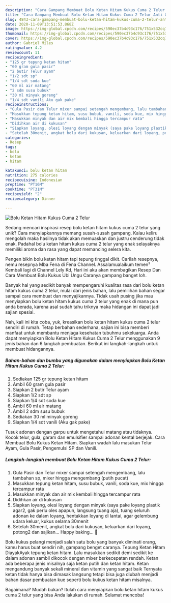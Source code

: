 ```yaml
---
description: "Cara Gampang Membuat Bolu Ketan Hitam Kukus Cuma 2 Telur Anti Gagal"
title: "Cara Gampang Membuat Bolu Ketan Hitam Kukus Cuma 2 Telur Anti Gagal"
slug: 4843-cara-gampang-membuat-bolu-ketan-hitam-kukus-cuma-2-telur-anti-gagal
date: 2020-11-09T13:51:53.868Z
image: https://img-global.cpcdn.com/recipes/590ec37b4c93c176/751x532cq70/bolu-ketan-hitam-kukus-cuma-2-telur-foto-resep-utama.jpg
thumbnail: https://img-global.cpcdn.com/recipes/590ec37b4c93c176/751x532cq70/bolu-ketan-hitam-kukus-cuma-2-telur-foto-resep-utama.jpg
cover: https://img-global.cpcdn.com/recipes/590ec37b4c93c176/751x532cq70/bolu-ketan-hitam-kukus-cuma-2-telur-foto-resep-utama.jpg
author: Gabriel Miles
ratingvalue: 4.2
reviewcount: 11
recipeingredient:
- "125 gr tepung ketan hitam"
- "60 gram gula pasir"
- "2 butir Telur ayam"
- "1/2 sdt sp"
- "1/4 sdt soda kue"
- "60 ml air matang"
- "2 sdm susu bubuk"
- "30 ml minyak goreng"
- "1/4 sdt vanili Aku gak pake"
recipeinstructions:
- "Gula Pasir dan Telur mixer sampai setengah mengembang, lalu tambahan sp, mixer hingga mengembang (putih pucat)"
- "Masukkan tepung ketan hitam, susu bubuk, vanili, soda kue, mix hingga tercampur rata"
- "Masukkan minyak dan air mix kembali hingga tercampur rata"
- "Didihkan air di kukusan"
- "Siapkan loyang, olesi loyang dengan minyak (saya pake loyang plastik agar2, gak perlu oles apapun, langsung tuang aja), tuang seluruh adonan ke dalam loyang, hentakkan loyang di lantai, agar gelembung udara keluar, kukus selama 30menit"
- "Setelah 30menit, angkat bolu dari kukusan, keluarkan dari loyang, potong2 dan sajikan... Happy baking... 🤗"
categories:
- Resep
tags:
- bolu
- ketan
- hitam

katakunci: bolu ketan hitam 
nutrition: 275 calories
recipecuisine: Indonesian
preptime: "PT16M"
cooktime: "PT31M"
recipeyield: "2"
recipecategory: Dinner

---
```



![Bolu Ketan Hitam Kukus Cuma 2 Telur](https://img-global.cpcdn.com/recipes/590ec37b4c93c176/751x532cq70/bolu-ketan-hitam-kukus-cuma-2-telur-foto-resep-utama.jpg)

Sedang mencari inspirasi resep bolu ketan hitam kukus cuma 2 telur yang unik? Cara menyiapkannya memang susah-susah gampang. Kalau keliru mengolah maka hasilnya tidak akan memuaskan dan justru cenderung tidak enak. Padahal bolu ketan hitam kukus cuma 2 telur yang enak selayaknya memiliki aroma dan rasa yang dapat memancing selera kita.

Pengen bikin bolu ketan hitam tapi tepung tinggal dikit. Carilah resepnya, nemu resepnya Mba Fena di Fena Channel. Assalamualaikum temen² Kembali lagi di Channel Lely Kd, Hari ini aku akan membagikan Resep Dan Cara Membuat Bolu Kukus Ubi Ungu Caranya gampang banget loh.

Banyak hal yang sedikit banyak mempengaruhi kualitas rasa dari bolu ketan hitam kukus cuma 2 telur, mulai dari jenis bahan, lalu pemilihan bahan segar sampai cara membuat dan menyajikannya. Tidak usah pusing jika mau menyiapkan bolu ketan hitam kukus cuma 2 telur yang enak di mana pun anda berada, karena asal sudah tahu triknya maka hidangan ini dapat jadi sajian spesial.


Nah, kali ini kita coba, yuk, kreasikan bolu ketan hitam kukus cuma 2 telur sendiri di rumah. Tetap berbahan sederhana, sajian ini bisa memberi manfaat untuk membantu menjaga kesehatan tubuhmu sekeluarga. Anda dapat menyiapkan Bolu Ketan Hitam Kukus Cuma 2 Telur menggunakan 9 jenis bahan dan 6 langkah pembuatan. Berikut ini langkah-langkah untuk membuat hidangannya.

<!--inarticleads1-->

##### Bahan-bahan dan bumbu yang digunakan dalam menyiapkan Bolu Ketan Hitam Kukus Cuma 2 Telur:

1. Sediakan 125 gr tepung ketan hitam
1. Ambil 60 gram gula pasir
1. Siapkan 2 butir Telur ayam
1. Siapkan 1/2 sdt sp
1. Siapkan 1/4 sdt soda kue
1. Ambil 60 ml air matang
1. Ambil 2 sdm susu bubuk
1. Sediakan 30 ml minyak goreng
1. Siapkan 1/4 sdt vanili (Aku gak pake)


Tusuk adonan dengan garpu untuk mengetahui matang atau tidaknya. Kocok telur, gula, garam dan emulsifier sampai adonan kental berjejak. Cara Membuat Bolu Kukus Ketan Hitam. Siapkan wadah lalu masukan Telur Ayam, Gula Pasir, Pengemulsi SP dan Vanili. 

<!--inarticleads2-->

##### Langkah-langkah membuat Bolu Ketan Hitam Kukus Cuma 2 Telur:

1. Gula Pasir dan Telur mixer sampai setengah mengembang, lalu tambahan sp, mixer hingga mengembang (putih pucat)
1. Masukkan tepung ketan hitam, susu bubuk, vanili, soda kue, mix hingga tercampur rata
1. Masukkan minyak dan air mix kembali hingga tercampur rata
1. Didihkan air di kukusan
1. Siapkan loyang, olesi loyang dengan minyak (saya pake loyang plastik agar2, gak perlu oles apapun, langsung tuang aja), tuang seluruh adonan ke dalam loyang, hentakkan loyang di lantai, agar gelembung udara keluar, kukus selama 30menit
1. Setelah 30menit, angkat bolu dari kukusan, keluarkan dari loyang, potong2 dan sajikan... Happy baking... 🤗


Bolu kukus pelangi menjadi salah satu bolu yang banyak diminati orang, kamu harus buat sendiri nih, gampang benget caranya. Tepung Ketan Hitam DiayakAyak tepung ketan hitam. Lalu masukkan sedikit demi sedikit ke dalam adonan sambil dikocok dengan mixer berkecepatan rendah. Ketan ada beberapa jenis misalnya saja ketan putih dan ketan hitam. Ketan mengandung banyak sekali mineral dan vitamin yang sangat baik Ternyata ketan tidak hanya bisa dimasak langsung tetapi bisa juga diubah menjadi bahan dasar pembuatan kue seperti bolu kukus ketan hitam misalnya. 

Bagaimana? Mudah bukan? Itulah cara menyiapkan bolu ketan hitam kukus cuma 2 telur yang bisa Anda lakukan di rumah. Selamat mencoba!
